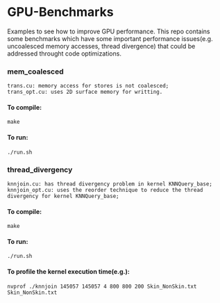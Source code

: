 # GPU-Benchmarks

Examples to see how to improve GPU performance. This repo contains some benchmarks which have some important performance issues(e.g. uncoalesced memory accesses, thread divergence) that could be addressed throught code optimizations.

### mem_coalesced
	trans.cu: memory access for stores is not coalesced;
	trans_opt.cu: uses 2D surface memory for writting.
#### To compile:
	make
#### To run:
	./run.sh	

### thread_divergency
	knnjoin.cu: has thread divergency problem in kernel KNNQuery_base;
	knnjoin_opt.cu: uses the reorder technique to reduce the thread divergency for kernel KNNQuery_base;

#### To compile:
	make
#### To run:
	./run.sh
#### To profile the kernel execution time(e.g.):
	nvprof ./knnjoin 145057 145057 4 800 800 200 Skin_NonSkin.txt Skin_NonSkin.txt
